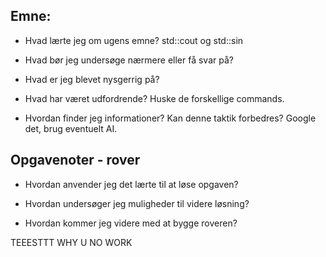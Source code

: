 ## Emne:

* Hvad lærte jeg om ugens emne?
std::cout og std::sin

* Hvad bør jeg undersøge nærmere eller få svar på?

* Hvad er jeg blevet nysgerrig på?

* Hvad har været udfordrende?
Huske de forskellige commands.

* Hvordan finder jeg informationer? Kan denne taktik forbedres?
Google det, brug eventuelt AI.

## Opgavenoter - rover

* Hvordan anvender jeg det lærte til at løse opgaven?

* Hvordan undersøger jeg muligheder til videre løsning?

* Hvordan kommer jeg videre med at bygge roveren?

TEEESTTT 
WHY U NO WORK